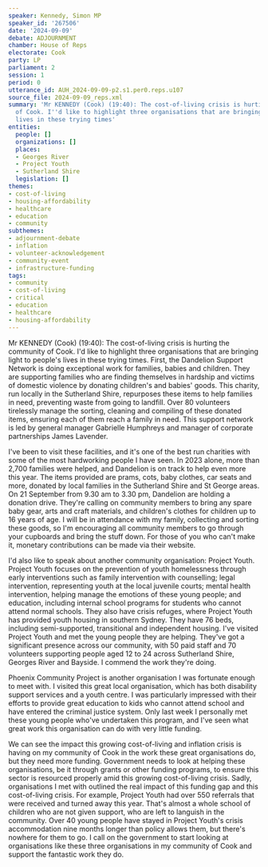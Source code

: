 ```yaml
---
speaker: Kennedy, Simon MP
speaker_id: '267506'
date: '2024-09-09'
debate: ADJOURNMENT
chamber: House of Reps
electorate: Cook
party: LP
parliament: 2
session: 1
period: 0
utterance_id: AUH_2024-09-09-p2.s1.per0.reps.u107
source_file: 2024-09-09_reps.xml
summary: 'Mr KENNEDY (Cook) (19:40): The cost-of-living crisis is hurting the community
  of Cook. I''d like to highlight three organisations that are bringing light to people''s
  lives in these trying times'
entities:
  people: []
  organizations: []
  places:
  - Georges River
  - Project Youth
  - Sutherland Shire
  legislation: []
themes:
- cost-of-living
- housing-affordability
- healthcare
- education
- community
subthemes:
- adjournment-debate
- inflation
- volunteer-acknowledgement
- community-event
- infrastructure-funding
tags:
- community
- cost-of-living
- critical
- education
- healthcare
- housing-affordability
---
```


Mr KENNEDY (Cook) (19:40): The cost-of-living crisis is hurting the community of Cook. I'd like to highlight three organisations that are bringing light to people's lives in these trying times. First, the Dandelion Support Network is doing exceptional work for families, babies and children. They are supporting families who are finding themselves in hardship and victims of domestic violence by donating children's and babies' goods. This charity, run locally in the Sutherland Shire, repurposes these items to help families in need, preventing waste from going to landfill. Over 80 volunteers tirelessly manage the sorting, cleaning and compiling of these donated items, ensuring each of them reach a family in need. This support network is led by general manager Gabrielle Humphreys and manager of corporate partnerships James Lavender.

I've been to visit these facilities, and it's one of the best run charities with some of the most hardworking people I have seen. In 2023 alone, more than 2,700 families were helped, and Dandelion is on track to help even more this year. The items provided are prams, cots, baby clothes, car seats and more, donated by local families in the Sutherland Shire and St George areas. On 21 September from 9.30 am to 3.30 pm, Dandelion are holding a donation drive. They're calling on community members to bring any spare baby gear, arts and craft materials, and children's clothes for children up to 16 years of age. I will be in attendance with my family, collecting and sorting these goods, so I'm encouraging all community members to go through your cupboards and bring the stuff down. For those of you who can't make it, monetary contributions can be made via their website.

I'd also like to speak about another community organisation: Project Youth. Project Youth focuses on the prevention of youth homelessness through early interventions such as family intervention with counselling; legal intervention, representing youth at the local juvenile courts; mental health intervention, helping manage the emotions of these young people; and education, including internal school programs for students who cannot attend normal schools. They also have crisis refuges, where Project Youth has provided youth housing in southern Sydney. They have 76 beds, including semi-supported, transitional and independent housing. I've visited Project Youth and met the young people they are helping. They've got a significant presence across our community, with 50 paid staff and 70 volunteers supporting people aged 12 to 24 across Sutherland Shire, Georges River and Bayside. I commend the work they're doing.

Phoenix Community Project is another organisation I was fortunate enough to meet with. I visited this great local organisation, which has both disability support services and a youth centre. I was particularly impressed with their efforts to provide great education to kids who cannot attend school and have entered the criminal justice system. Only last week I personally met these young people who've undertaken this program, and I've seen what great work this organisation can do with very little funding.

We can see the impact this growing cost-of-living and inflation crisis is having on my community of Cook in the work these great organisations do, but they need more funding. Government needs to look at helping these organisations, be it through grants or other funding programs, to ensure this sector is resourced properly amid this growing cost-of-living crisis. Sadly, organisations I met with outlined the real impact of this funding gap and this cost-of-living crisis. For example, Project Youth had over 550 referrals that were received and turned away this year. That's almost a whole school of children who are not given support, who are left to languish in the community. Over 40 young people have stayed in Project Youth's crisis accommodation nine months longer than policy allows them, but there's nowhere for them to go. I call on the government to start looking at organisations like these three organisations in my community of Cook and support the fantastic work they do.